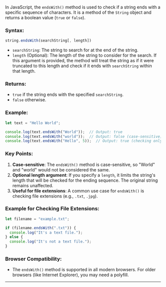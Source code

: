 In JavaScript, the `endsWith()` method is used to check if a string ends with a specific sequence of characters. It is a method of the `String` object and returns a boolean value (`true` or `false`).

### Syntax:

```javascript
string.endsWith(searchString[, length])
```

- `searchString`: The string to search for at the end of the string.
- `length` (Optional): The length of the string to consider for the search. If this argument is provided, the method will treat the string as if it were truncated to this length and check if it ends with `searchString` within that length.

### Returns:
- `true` if the string ends with the specified `searchString`.
- `false` otherwise.

### Example:

```javascript
let text = "Hello World";

console.log(text.endsWith("World"));  // Output: true
console.log(text.endsWith("world"));  // Output: false (case-sensitive)
console.log(text.endsWith("Hello", 5));  // Output: true (checking only first 5 characters)
```

### Key Points:
1. **Case-sensitive**: The `endsWith()` method is case-sensitive, so "World" and "world" would not be considered the same.
2. **Optional length argument**: If you specify a `length`, it limits the string's length that will be checked for the ending sequence. The original string remains unaffected.
3. **Useful for file extensions**: A common use case for `endsWith()` is checking file extensions (e.g., `.txt`, `.jpg`).

### Example for Checking File Extensions:

```javascript
let filename = "example.txt";

if (filename.endsWith(".txt")) {
  console.log("It's a text file.");
} else {
  console.log("It's not a text file.");
}
```

### Browser Compatibility:
- The `endsWith()` method is supported in all modern browsers. For older browsers (like Internet Explorer), you may need a polyfill.

---